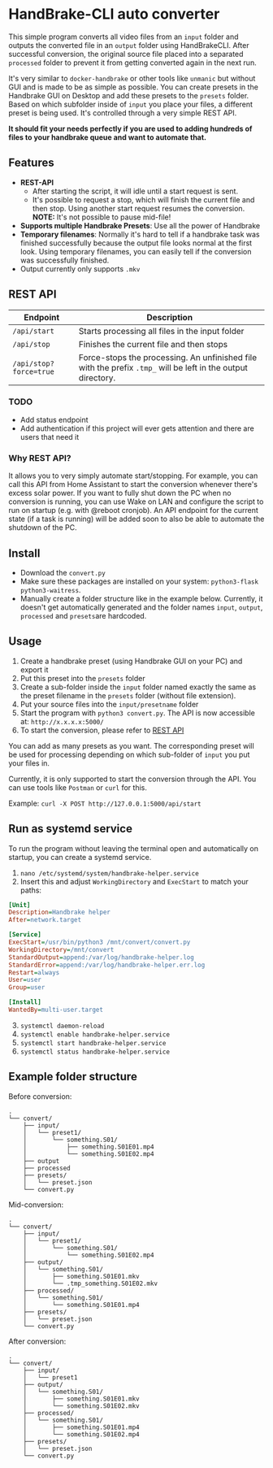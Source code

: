 # HandBrake-CLI auto converter

This simple program converts all video files from an `input` folder and outputs the converted file in an `output` folder using HandBrakeCLI.
After successful conversion, the original source file placed into a separated `processed` folder to prevent it from getting converted again in the next run.

It's very similar to `docker-handbrake` or other tools like `unmanic` but without GUI and is made to be as simple as possible.
You can create presets in the Handbrake GUI on Desktop and add these presets to the `presets` folder.
Based on which subfolder inside of `input` you place your files, a different preset is being used.
It's controlled through a very simple REST API.

**It should fit your needs perfectly if you are used to adding hundreds of files to your handbrake queue and want to automate that.** 

## Features
- **REST-API**
  - After starting the script, it will idle until a start request is sent.
  - It's possible to request a stop, which will finish the current file and then stop. Using another start request resumes the conversion. **NOTE:** It's not possible to pause mid-file!
- **Supports multiple Handbrake Presets**: Use all the power of Handbrake
- **Temporary filenames**: Normally it's hard to tell if a handbrake task was finished successfully because the output file looks normal at the first look. Using temporary filenames, you can easily tell if the conversion was successfully finished.
- Output currently only supports `.mkv`

## REST API

| Endpoint               | Description                                                                                                  |
|------------------------|--------------------------------------------------------------------------------------------------------------|
| `/api/start`           | Starts processing all files in the input folder                                                              |
| `/api/stop`            | Finishes the current file and then stops                                                                     |
| `/api/stop?force=true` | Force-stops the processing. An unfinished file with the prefix `.tmp_` will be left in the output directory. |

### TODO
- Add status endpoint
- Add authentication if this project will ever gets attention and there are users that need it

### Why REST API?
It allows you to very simply automate start/stopping.
For example, you can call this API from Home Assistant to start the conversion whenever there's excess solar power.
If you want to fully shut down the PC when no conversion is running, you can use Wake on LAN and configure the script to run on startup (e.g. with @reboot cronjob).
An API endpoint for the current state (if a task is running) will be added soon to also be able to automate the shutdown of the PC.

## Install
- Download the `convert.py`
- Make sure these packages are installed on your system: `python3-flask python3-waitress`.
- Manually create a folder structure like in the example below. Currently, it doesn't get automatically generated and the folder names `input`, `output`, `processed` and `presets`are hardcoded.

## Usage
1. Create a handbrake preset (using Handbrake GUI on your PC) and export it
2. Put this preset into the `presets` folder
3. Create a sub-folder inside the `input` folder named exactly the same as the preset filename in the `presets` folder (without file extension).
4. Put your source files into the `input/presetname` folder
5. Start the program with `python3 convert.py`. The API is now accessible at: `http://x.x.x.x:5000/`
6. To start the conversion, please refer to [REST API](#rest-api)

You can add as many presets as you want. The corresponding preset will be used for processing depending on which sub-folder of `input` you put your files in.

Currently, it is only supported to start the conversion through the API. You can use tools like `Postman` or `curl` for this.

Example: `curl -X POST http://127.0.0.1:5000/api/start`

## Run as systemd service
To run the program without leaving the terminal open and automatically on startup, you can create a systemd service.

1. `nano /etc/systemd/system/handbrake-helper.service`
2. Insert this and adjust `WorkingDirectory` and `ExecStart` to match your paths:
```ini
[Unit]
Description=Handbrake helper
After=network.target

[Service]
ExecStart=/usr/bin/python3 /mnt/convert/convert.py
WorkingDirectory=/mnt/convert
StandardOutput=append:/var/log/handbrake-helper.log
StandardError=append:/var/log/handbrake-helper.err.log
Restart=always
User=user
Group=user

[Install]
WantedBy=multi-user.target
```
3. `systemctl daemon-reload`
4. `systemctl enable handbrake-helper.service`
5. `systemctl start handbrake-helper.service`
6. `systemctl status handbrake-helper.service`

## Example folder structure
Before conversion:
```
.
└── convert/
    ├── input/
    │   └── preset1/
    │       └── something.S01/
    │           ├── something.S01E01.mp4
    │           └── something.S01E02.mp4
    ├── output
    ├── processed
    ├── presets/
    │   └── preset.json
    └── convert.py
```

Mid-conversion:
```
.
└── convert/
    ├── input/
    │   └── preset1/
    │       └── something.S01/
    │           └── something.S01E02.mp4
    ├── output/
    │   └── something.S01/
    │       ├── something.S01E01.mkv
    │       └── .tmp_something.S01E02.mkv
    ├── processed/
    │   └── something.S01/
    │       └── something.S01E01.mp4
    ├── presets/
    │   └── preset.json
    └── convert.py
```

After conversion:
```
.
└── convert/
    ├── input/
    │   └── preset1
    ├── output/
    │   └── something.S01/
    │       ├── something.S01E01.mkv
    │       └── something.S01E02.mkv
    ├── processed/
    │   └── something.S01/
    │       ├── something.S01E01.mp4
    │       └── something.S01E02.mp4
    ├── presets/
    │   └── preset.json
    └── convert.py
```
